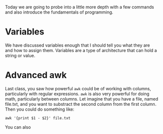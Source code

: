 Today we are going to probe into a little more depth with a few commands and also introduce the fundamentals of programming.


# Variables

We have discussed variables enough that I should tell you what they are and how to assign them. Variables are a type of architecture that can hold a string or value.

# Advanced awk

Last class, you saw how powerful `awk` could be of working with columns, particularly with regular expressions. `awk` is also very powerful for doing math, particularly between columns. Let imagine that you have a file, named file.txt, and you want to substract the second column from the first column. Then you could do something like:

`awk '{print $1 - $2}' file.txt`

You can also 
